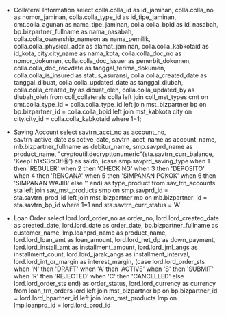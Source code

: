 - Collateral Information
  select
  colla.colla_id as id_jaminan,
  colla.colla_no as nomor_jaminan,
  colla.colla_type_id as id_tipe_jaminan,
  cmt.colla_agunan as nama_tipe_jaminan,
  colla.colla_bpid as id_nasabah,
  bp.bizpartner_fullname as nama_nasabah,
  colla.colla_ownership_nameon as nama_pemilik,
  colla.colla_physical_addr as alamat_jaminan,
  colla.colla_kabkotaid as id_kota,
  city.city_name as nama_kota,
  colla.colla_doc_no as nomor_dokumen,
  colla.colla_doc_issuer as penerbit_dokumen,
  colla.colla_doc_recvdate as tanggal_terima_dokumen,
  colla.colla_is_insured as status_asuransi,
  colla.colla_created_date as tanggal_dibuat,
  colla.colla_updated_date as tanggal_diubah,
  colla.colla_created_by as dibuat_oleh,
  colla.colla_updated_by as diubah_oleh
  from coll_collaterals colla
  left join coll_mst_types cmt
  on cmt.colla_type_id = colla.colla_type_id
  left join mst_bizpartner bp
  on bp.bizpartner_id = colla.colla_bpid
  left join mst_kabkota city
  on city.city_id = colla.colla_kabkotaid
  where 1=1;

- Saving Account
  select
  savtrn_acct_no as account_no,
  savtrn_active_date as active_date,
  savtrn_acct_name as account_name,
  mb.bizpartner_fullname as debitur_name,
  smp.savprd_name as product_name,
  "cryptoutil.decrypttonumeric"(sta.savtrn_curr_balance, 'KeepTh1sS3cr3t!@') as saldo,
  (case smp.savprd_saving_type
  when 1 then 'REGULER'
  when 2 then 'CHECKING'
  when 3 then 'DEPOSITO'
  when 4 then 'RENCANA'
  when 5 then 'SIMPANAN POKOK'
  when 6 then 'SIMPANAN WAJIB'
  else ''
  end) as type_product
  from sav_trn_accounts sta
  left join sav_mst_products smp on smp.savprd_id = sta.savtrn_prod_id
  left join mst_bizpartner mb on mb.bizpartner_id = sta.savtrn_bp_id
  where 1=1
  and sta.savtrn_curr_status = 'A'

- Loan Order
  select
  lord.lord_order_no as order_no,
  lord.lord_created_date as created_date,
  lord.lord_date as order_date,
  bp.bizpartner_fullname as customer_name,
  lmp.loanprd_name as product_name,
  lord.lord_loan_amt as loan_amount,
  lord.lord_net_dp as down_payment,
  lord.lord_install_amt as installment_amount,
  lord.lord_jml_angs as installment_count,
  lord.lord_jarak_angs as installment_interval,
  lord.lord_int_or_margin as interest_margin,
  (case lord.lord_order_sts
  when 'N' then 'DRAFT'
  when 'A' then 'ACTIVE'
  when 'S' then 'SUBMIT'
  when 'R' then 'REJECTED'
  when 'C' then 'CANCELLED'
  else lord.lord_order_sts
  end) as order_status,
  lord.lord_currency as currency
  from loan_trn_orders lord
  left join mst_bizpartner bp on bp.bizpartner_id = lord.lord_bpartner_id
  left join loan_mst_products lmp on lmp.loanprd_id = lord.lord_prod_id
